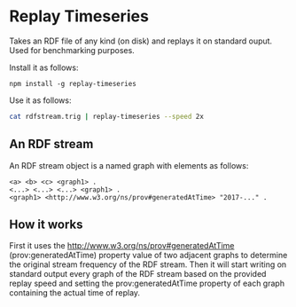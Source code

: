 # Replay Timeseries

Takes an RDF file of any kind (on disk) and replays it on standard ouput. Used for benchmarking purposes.

Install it as follows:
```
npm install -g replay-timeseries
```

Use it as follows:
```bash
cat rdfstream.trig | replay-timeseries --speed 2x
```

## An RDF stream

An RDF stream object is a named graph with elements as follows:
```
<a> <b> <c> <graph1> .
<...> <...> <...> <graph1> .
<graph1> <http://www.w3.org/ns/prov#generatedAtTime> "2017-..." .
```

## How it works

First it uses the <http://www.w3.org/ns/prov#generatedAtTime> (prov:generatedAtTime) property value of two adjacent graphs to determine the original stream frequency of the RDF stream. Then it will start writing on standard output every graph of the RDF stream based on the provided replay speed and setting the prov:generatedAtTime property of each graph containing the actual time of replay.